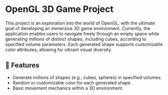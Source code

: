 ﻿# OpenGL 3D Game Project

This project is an exploration into the world of OpenGL, with the ultimate goal of developing an immersive 3D game environment. Currently, the application enables users to navigate freely through an empty space while generating millions of distinct shapes, including cubes, according to specified volume parameters. Each generated shape supports customizable color attributes, allowing for vibrant visual diversity.

## 🚀 Features
- Generate millions of shapes (e.g., cubes, spheres) in specified volumes.
- Random or customizable color for each generated shape.
- Basic movement mechanics within a 3D environment.